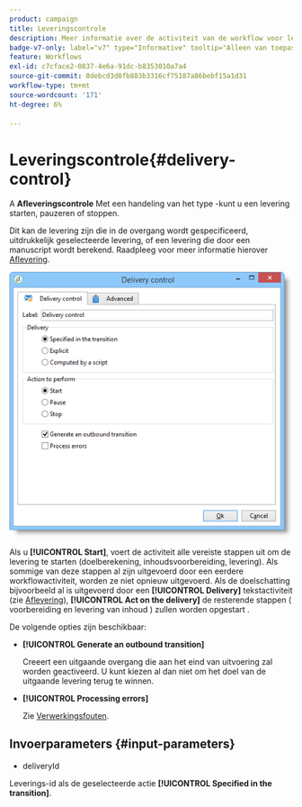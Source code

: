 ```yaml
---
product: campaign
title: Leveringscontrole
description: Meer informatie over de activiteit van de workflow voor leveringsbeheer
badge-v7-only: label="v7" type="Informative" tooltip="Alleen van toepassing op Campaign Classic v7"
feature: Workflows
exl-id: c7cface2-0837-4e6a-91dc-b8353010a7a4
source-git-commit: 8debcd3d8fb883b3316cf75187a86bebf15a1d31
workflow-type: tm+mt
source-wordcount: '171'
ht-degree: 6%

---
```


# Leveringscontrole{#delivery-control}



A **Afleveringscontrole** Met een handeling van het type -kunt u een levering starten, pauzeren of stoppen.

Dit kan de levering zijn die in de overgang wordt gespecificeerd, uitdrukkelijk geselecteerde levering, of een levering die door een manuscript wordt berekend. Raadpleeg voor meer informatie hierover [Aflevering](delivery.md).

![](assets/edit_diffusion_act.png)

Als u **[!UICONTROL Start]**, voert de activiteit alle vereiste stappen uit om de levering te starten (doelberekening, inhoudsvoorbereiding, levering). Als sommige van deze stappen al zijn uitgevoerd door een eerdere workflowactiviteit, worden ze niet opnieuw uitgevoerd. Als de doelschatting bijvoorbeeld al is uitgevoerd door een **[!UICONTROL Delivery]** tekstactiviteit (zie [Aflevering](delivery.md)), **[!UICONTROL Act on the delivery]** de resterende stappen ( voorbereiding en levering van inhoud ) zullen worden opgestart .

De volgende opties zijn beschikbaar:

* **[!UICONTROL Generate an outbound transition]**

  Creeert een uitgaande overgang die aan het eind van uitvoering zal worden geactiveerd. U kunt kiezen al dan niet om het doel van de uitgaande levering terug te winnen.

* **[!UICONTROL Processing errors]**

  Zie [Verwerkingsfouten](monitoring-workflow-execution.md#processing-errors).

## Invoerparameters {#input-parameters}

* deliveryId

Leverings-id als de geselecteerde actie **[!UICONTROL Specified in the transition]**.
